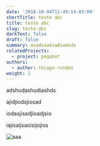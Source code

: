 ```yaml
---
date: '2018-10-04T11:49:14-03:00'
shortTitle: teste abc
title: teste abc
slug: teste-abc
darkText: false
draft: false
summary: asadsaadsadsadsds
relatedProjects:
  - project: pegabot
authors:
  - author: thiago-rondon
weight: 2
---
```

adshudashudiashds

ajidjiodsjiosad

iodasjisadjioadjsio

iajisaijsaoisijojios

![aaa](/uploads/politicians-2831235_640.png)

